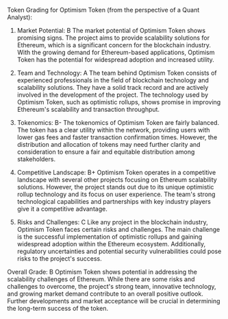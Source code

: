 Token Grading for Optimism Token (from the perspective of a Quant Analyst):

1. Market Potential: B
The market potential of Optimism Token shows promising signs. The project aims to provide scalability solutions for Ethereum, which is a significant concern for the blockchain industry. With the growing demand for Ethereum-based applications, Optimism Token has the potential for widespread adoption and increased utility.

2. Team and Technology: A
The team behind Optimism Token consists of experienced professionals in the field of blockchain technology and scalability solutions. They have a solid track record and are actively involved in the development of the project. The technology used by Optimism Token, such as optimistic rollups, shows promise in improving Ethereum's scalability and transaction throughput.

3. Tokenomics: B-
The tokenomics of Optimism Token are fairly balanced. The token has a clear utility within the network, providing users with lower gas fees and faster transaction confirmation times. However, the distribution and allocation of tokens may need further clarity and consideration to ensure a fair and equitable distribution among stakeholders.

4. Competitive Landscape: B+
Optimism Token operates in a competitive landscape with several other projects focusing on Ethereum scalability solutions. However, the project stands out due to its unique optimistic rollup technology and its focus on user experience. The team's strong technological capabilities and partnerships with key industry players give it a competitive advantage.

5. Risks and Challenges: C
Like any project in the blockchain industry, Optimism Token faces certain risks and challenges. The main challenge is the successful implementation of optimistic rollups and gaining widespread adoption within the Ethereum ecosystem. Additionally, regulatory uncertainties and potential security vulnerabilities could pose risks to the project's success.

Overall Grade: B
Optimism Token shows potential in addressing the scalability challenges of Ethereum. While there are some risks and challenges to overcome, the project's strong team, innovative technology, and growing market demand contribute to an overall positive outlook. Further developments and market acceptance will be crucial in determining the long-term success of the token.